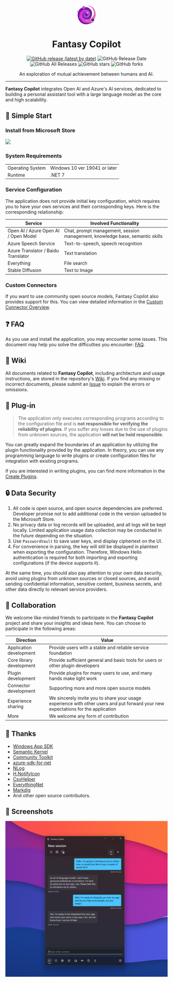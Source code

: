 <p align="center">
<img src="./src/App/Assets/StoreLogo.png" width="64px"/>
</p>

<div align="center">

# Fantasy Copilot

[![GitHub release (latest by date)](https://img.shields.io/github/v/release/Richasy/FantasyCopilot)](https://github.com/Richasy/FantasyCopilot/releases) ![GitHub Release Date](https://img.shields.io/github/release-date/Richasy/FantasyCopilot) ![GitHub All Releases](https://img.shields.io/github/downloads/Richasy/FantasyCopilot/total) ![GitHub stars](https://img.shields.io/github/stars/Richasy/FantasyCopilot?style=flat) ![GitHub forks](https://img.shields.io/github/forks/Richasy/FantasyCopilot)

An exploration of mutual achievement between humans and AI.

</div>

---

**Fantasy Copilot** integrates Open AI and Azure's AI services, dedicated to building a personal assistant tool with a large language model as the core and high scalability.

## 🙌 Simple Start

### Install from Microsoft Store

<p align="left">
  <a title="Get from Microsoft Store" href="https://www.microsoft.com/store/apps/9NB0NB3MLQTM?launch=true&mode=full" target="_blank">
    <picture>
      <source srcset="https://get.microsoft.com/images/en-US%20light.svg" media="(prefers-color-scheme: dark)" />
      <source srcset="https://get.microsoft.com/images/en-US%20dark.svg" media="(prefers-color-scheme: light), (prefers-color-scheme: no-preference)" />
      <img src="https://get.microsoft.com/images/en-US%20dark.svg" width=144 />
    </picture>
  </a>
</p>

### System Requirements

|                  |                               |
| ---------------- | ----------------------------- |
| Operating System | Windows 10 ver 19041 or later |
| Runtime          | .NET 7                        |

### Service Configuration

The application does not provide initial key configuration, which requires you to have your own services and their corresponding keys. Here is the corresponding relationship:

| Service                  | Involved Functionality                                                           |
| ------------------------ | -------------------------------------------------------------------------------- |
| Open AI / Azure Open AI / Open Model | Chat, prompt management, session management, knowledge base, semantic skills |
| Azure Speech Service     | Text-to-speech, speech recognition                                               |
| Azure Translator / Baidu Translator        | Text translation                                                                 |
| Everything               | File search                                                                      |
| Stable Diffusion         | Text to Image                                           |

### Custom Connectors

If you want to use community open source models, Fantasy Copilot also provides support for this. You can view detailed information in the [Custom Connector Overview](https://github.com/Richasy/FantasyCopilot/wiki/Custom-Connector-Overview).

## ❓ FAQ

As you use and install the application, you may encounter some issues. This document may help you solve the difficulties you encounter: [FAQ](https://github.com/Richasy/FantasyCopilot/wiki/).

## 📃 Wiki

All documents related to **Fantasy Copilot**, including architecture and usage instructions, are stored in the repository's [Wiki](https://github.com/Richasy/FantasyCopilot/wiki). If you find any missing or incorrect documents, please submit an [Issue](https://github.com/Richasy/FantasyCopilot/issues/new/choose) to explain the errors or omissions.

## 🔌 Plug-in

> The application only executes corresponding programs according to the configuration file and is **not responsible for verifying the reliability of plugins**. If you suffer any losses due to the use of plugins from unknown sources, the application **will not be held responsible**.

You can greatly expand the boundaries of an application by utilizing the plugin functionality provided by the application. In theory, you can use any programming language to write plugins or create configuration files for integration with existing programs.

If you are interested in writing plugins, you can find more information in the [Create Plugins](https://github.com/Richasy/FantasyCopilot/wiki/Create-Plugins).

## 🔒 Data Security

1. All code is open source, and open source dependencies are preferred. Developer promise not to add additional code in the version uploaded to the Microsoft Store.
2. No privacy data or log records will be uploaded, and all logs will be kept locally. Limited application usage data collection may be conducted in the future depending on the situation.
3. Use `PasswordVault` to save user keys, and display ciphertext on the UI.
4. For convenience in parsing, the key will still be displayed in plaintext when exporting the configuration. Therefore, Windows Hello authentication is required for both importing and exporting configurations (if the device supports it).

At the same time, you should also pay attention to your own data security, avoid using plugins from unknown sources or closed sources, and avoid sending confidential information, sensitive content, business secrets, and other data directly to relevant service providers.

## 🚀 Collaboration

We welcome like-minded friends to participate in the **Fantasy Copilot** project and share your insights and ideas here. You can choose to participate in the following areas:

| Direction         | Value                                                         |
| ----------------- | ------------------------------------------------------------- |
| Application development | Provide users with a stable and reliable service foundation |
| Core library development | Provide sufficient general and basic tools for users or other plugin developers |
| Plugin development | Provide plugins for many users to use, and many hands make light work |
| Connector development | Supporting more and more open source models |
| Experience sharing | We sincerely invite you to share your usage experience with other users and put forward your new expectations for the application |
| More | We welcome any form of contribution |

## 🤩 Thanks

- [Windows App SDK](https://github.com/microsoft/WindowsAppSDK)
- [Semantic Kernel](https://github.com/microsoft/semantic-kernel)
- [Community Toolkit](https://github.com/CommunityToolkit)
- [azure-sdk-for-net](https://github.com/Azure/azure-sdk-for-net)
- [NLog](https://nlog-project.org/)
- [H.NotifyIcon](https://github.com/HavenDV/H.NotifyIcon)
- [CsvHelper](https://github.com/JoshClose/CsvHelper)
- [EverythingNet](https://github.com/ju2pom/EverythingNet)
- [Markdig](https://github.com/xoofx/markdig)
- And other open source contributors.

## 🧩 Screenshots

![Screenshot](assets/screenshot_en.png)